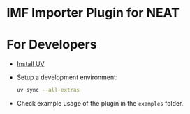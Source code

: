 # IMF Importer Plugin for NEAT


# For Developers

- [Install UV](https://docs.astral.sh/uv/guides/install-python/)
- Setup a development environment:
  ```bash
  uv sync --all-extras
  ```

- Check example usage of the plugin in the `examples` folder.


